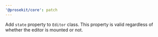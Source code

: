 ```yaml
---
'@prosekit/core': patch
---
```


Add `state` property to `Editor` class. This property is valid regardless of whether the editor is mounted or not.
